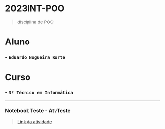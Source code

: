 
# 2023INT-POO
>disciplina de POO
# Aluno
###  - `Eduardo Nogueira Korte`

# Curso
###  - `3º Técnico em Informática`
---
### Notebook Teste - AtvTeste
>[Link da atividade](https://github.com/DUDUKorte/POO/tree/main/POO/AtvTeste)
